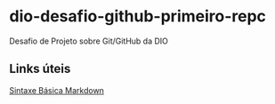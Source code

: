 # dio-desafio-github-primeiro-repc
Desafio de Projeto sobre Git/GitHub da DIO

## Links úteis
[Sintaxe Básica Markdown](https://www.markdownguide.org/basic-syntax)
